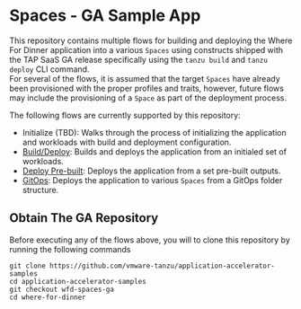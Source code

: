 # Spaces - GA Sample App

This repository contains multiple flows for building and deploying the Where For Dinner application into a various `Spaces` using
constructs shipped with the TAP SaaS GA release specifically using the `tanzu build` and `tanzu deploy` CLI command.  
For several of the flows, it is assumed that the target `Spaces` have already been provisioned with the proper profiles and traits, 
however, future flows may include the provisioning of a `Space` as part of the deployment process.

The following flows are currently supported by this repository:

* Initialize (TBD): Walks through the process of initializing the application and workloads with build and deployment configuration.
* [Build/Deploy](doc/buildDeploy.md): Builds and deploys the application from an initialed set of workloads.
* [Deploy Pre-built](doc/preBuilt.md): Deploys the application from a set pre-built outputs.  
* [GitOps](gitOps.md): Deploys the application to various `Spaces` from a GitOps folder structure.

## Obtain The GA Repository

Before executing any of the flows above, you will to clone this repository by running the following commands

```
git clone https://github.com/vmware-tanzu/application-accelerator-samples
cd application-accelerator-samples
git checkout wfd-spaces-ga
cd where-for-dinner
```
